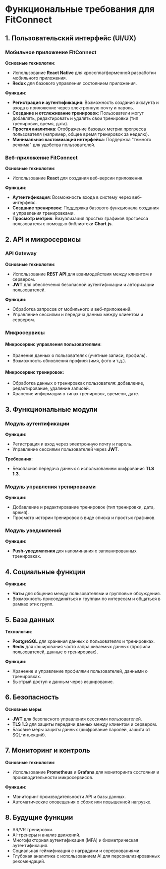 # Функциональные требования для FitConnect

## 1. Пользовательский интерфейс (UI/UX)

### Мобильное приложение FitConnect

**Основные технологии**:
- Использование **React Native** для кроссплатформенной разработки мобильного приложения.
- **Redux** для базового управления состоянием приложения.

**Функции**:
- **Регистрация и аутентификация**: Возможность создания аккаунта и входа в приложение через электронную почту и пароль.
- **Создание и отслеживание тренировок**: Пользователи могут добавлять, редактировать и удалять свои тренировки (тип тренировки, время, дата).
- **Простая аналитика**: Отображение базовых метрик прогресса пользователя (например, общее время тренировок за неделю).
- **Минимальная кастомизация интерфейса**: Поддержка "темного режима" для удобства пользователей.

### Веб-приложение FitConnect

**Основные технологии**:
- Использование **React** для создания веб-версии приложения.

**Функции**:
- **Аутентификация**: Возможность входа в систему через веб-интерфейс.
- **Создание тренировок**: Поддержка базового функционала создания и управления тренировками.
- **Просмотр метрик**: Визуализация простых графиков прогресса пользователя с помощью библиотеки **Chart.js**.

## 2. API и микросервисы

### API Gateway

**Основные технологии**:
- Использование **REST API** для взаимодействия между клиентом и сервером.
- **JWT** для обеспечения безопасной аутентификации и авторизации пользователей.

**Функции**:
- Обработка запросов от мобильного и веб-приложений.
- Управление сессиями и передача данных между клиентом и сервером.

### Микросервисы

#### Микросервис управления пользователями:
- Хранение данных о пользователях (учетные записи, профиль).
- Возможность обновления профиля (имя, фото и т.д.).

#### Микросервис тренировок:
- Обработка данных о тренировках пользователя: добавление, редактирование, удаление записей.
- Хранение информации о типах тренировок, времени, дате.

## 3. Функциональные модули

### Модуль аутентификации

**Функции**:
- Регистрация и вход через электронную почту и пароль.
- Управление сессиями пользователей через **JWT**.

**Требования**:
- Безопасная передача данных с использованием шифрования **TLS 1.3**.

### Модуль управления тренировками

**Функции**:
- Добавление и редактирование тренировок (тип тренировки, дата, время).
- Просмотр истории тренировок в виде списка и простых графиков.

### Модуль уведомлений

**Функции**:
- **Push-уведомления** для напоминания о запланированных тренировках.

## 4. Социальные функции

**Функции**:
- **Чаты** для общения между пользователями и групповые обсуждения.
- Возможность присоединяться к группам по интересам и общаться в рамках этих групп.

## 5. База данных

**Технологии**:
- **PostgreSQL** для хранения данных о пользователях и тренировках.
- **Redis** для кэширования часто запрашиваемых данных (профили пользователей, данные о тренировках).

**Функции**:
- Хранение и управление профилями пользователей, данными о тренировках.
- Быстрый доступ к данным через кэширование.

## 6. Безопасность

**Основные меры**:
- **JWT** для безопасного управления сессиями пользователей.
- **TLS 1.3** для защиты передачи данных между клиентом и сервером.
- Базовые меры защиты данных (шифрование паролей, защита от SQL-инъекций).

## 7. Мониторинг и контроль

**Основные технологии**:
- Использование **Prometheus** и **Grafana** для мониторинга состояния и производительности микросервисов.

**Функции**:
- Мониторинг производительности API и базы данных.
- Автоматические оповещения о сбоях или повышенной нагрузке.

## 8. Будущие функции

- AR/VR тренировки.
- AI-тренеры и анализ движений.
- Многофакторная аутентификация (MFA) и биометрическая аутентификация.
- Социальная геймификация с наградами и соревнованиями.
- Глубокая аналитика с использованием AI для персонализированных рекомендаций.
